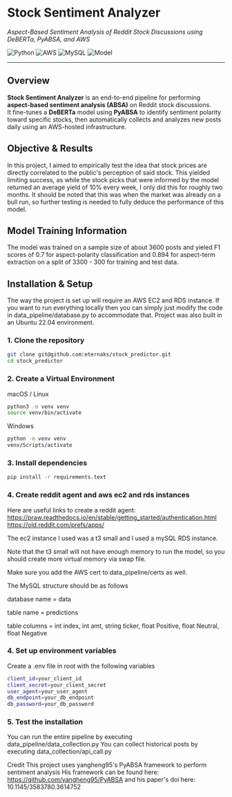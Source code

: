 # Stock Sentiment Analyzer

*Aspect-Based Sentiment Analysis of Reddit Stock Discussions using DeBERTa, PyABSA, and AWS*

![Python](https://img.shields.io/badge/Python-3.10%2B-blue)
![AWS](https://img.shields.io/badge/AWS-EC2%20%7C%20RDS-orange)
![MySQL](https://img.shields.io/badge/Database-MySQL-lightgrey)
![Model](https://img.shields.io/badge/Model-DeBERTa-green)

---

## Overview

**Stock Sentiment Analyzer** is an end-to-end pipeline for performing **aspect-based sentiment analysis (ABSA)** on Reddit stock discussions.  
It fine-tunes a **DeBERTa** model using **PyABSA** to identify sentiment polarity toward specific stocks, then automatically collects and analyzes new posts daily using an AWS-hosted infrastructure.

## Objective & Results

In this project, I aimed to empirically test the idea that stock prices are directly correlated to the public's perception of said stock. This yielded limiting success, as while the stock picks that were informed by the model returned an average yield of 10% every week, I only did this for roughly two months. It should be noted that this was when the market was already on a bull run, so further testing is needed to fully deduce the performance of this model.

## Model Training Information

The model was trained on a sample size of about 3600 posts and yieled F1 scores of 0.7 for aspect-polarity classification and 0.894 for aspect-term extraction on a split of 3300 - 300 for training and test data.

## Installation & Setup

The way the project is set up will require an AWS EC2 and RDS instance.
If you want to run everything locally then you can simply just modify the code in data_pipeline/database.py to accommodate that.
Project was also built in an Ubuntu 22.04 environment.

### 1. Clone the repository
```bash
git clone git@github.com:eternaks/stock_predictor.git
cd stock_predictor
```

### 2. Create a Virtual Environment
macOS / Linux
```bash
python3 -m venv venv
source venv/bin/activate
```

Windows
```bash
python -m venv venv
venv/Scripts/activate
```

### 3. Install dependencies
```bash
pip install -r requirements.text
```

### 4. Create reddit agent and aws ec2 and rds instances
Here are useful links to create a reddit agent:
https://praw.readthedocs.io/en/stable/getting_started/authentication.html
https://old.reddit.com/prefs/apps/

The ec2 instance I used was a t3 small and I used a mySQL RDS instance.

Note that the t3 small will not have enough memory to run the model, so you should create more virtual memory via swap file.

Make sure you add the AWS cert to data_pipeline/certs as well.

The MySQL structure should be as follows

database name = data

table name = predictions

table columns = int index, int amt, string ticker, float Positive, float Neutral, float Negative


### 4. Set up environment variables
Create a .env file in root with the following variables
```bash
client_id=your_client_id
client_secret=your_client_secret
user_agent=your_user_agent
db_endpoint=your_db_endpoint
db_password=your_db_password
```

### 5. Test the installation
You can run the entire pipeline by executing data_pipeline/data_collection.py
You can collect historical posts by executing data_collection/api_call.py


Credit
This project uses yangheng95's PyABSA framework to perform sentiment analysis
His framework can be found here: https://github.com/yangheng95/PyABSA and his paper's doi here: 10.1145/3583780.3614752